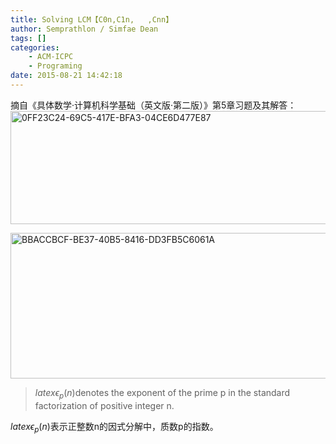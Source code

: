 ```yaml
---
title: Solving LCM【C0n,C1n,   ,Cnn】
author: Semprathlon / Simfae Dean
tags: []
categories:
	- ACM-ICPC
	- Programing
date: 2015-08-21 14:42:18
---
```

摘自《具体数学·计算机科学基础（英文版·第二版）》第5章习题及其解答：
<a href="__ASSETS_HOST_NAME__/2015/08/0FF23C24-69C5-417E-BFA3-04CE6D477E87.jpg"><img src="__ASSETS_HOST_NAME__/2015/08/0FF23C24-69C5-417E-BFA3-04CE6D477E87-1024x181.jpg" alt="0FF23C24-69C5-417E-BFA3-04CE6D477E87" width="1024" height="181" class="alignnone size-large wp-image-1060" /></a>

<a href="__ASSETS_HOST_NAME__/2015/08/BBACCBCF-BE37-40B5-8416-DD3FB5C6061A.jpg"><img src="__ASSETS_HOST_NAME__/2015/08/BBACCBCF-BE37-40B5-8416-DD3FB5C6061A-1024x233.jpg" alt="BBACCBCF-BE37-40B5-8416-DD3FB5C6061A" width="1024" height="233" class="alignnone size-large wp-image-1061" /></a>

> $latex \epsilon_p(n)$denotes the exponent of the prime p in the standard factorization of positive integer n.
 
$latex \epsilon_p(n)$表示正整数n的因式分解中，质数p的指数。


